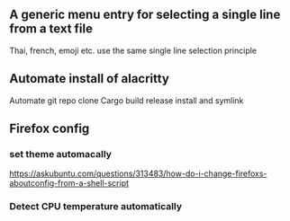 ## A generic menu entry for selecting a single line from a text file

Thai, french, emoji etc. use the same single line selection principle



## Automate install of alacritty
Automate git repo clone
Cargo build release
install and symlink

## Firefox config

### set theme automacally

https://askubuntu.com/questions/313483/how-do-i-change-firefoxs-aboutconfig-from-a-shell-script

### Detect CPU temperature automatically
